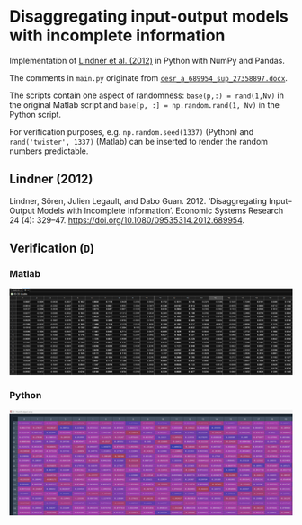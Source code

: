 # Disaggregating input-output models with incomplete information

Implementation of [Lindner et al. (2012)](https://www.tandfonline.com/doi/suppl/10.1080/09535314.2012.689954) in Python with NumPy and Pandas.

The comments in `main.py` originate from [`cesr_a_689954_sup_27358897.docx`](https://www.tandfonline.com/doi/suppl/10.1080/09535314.2012.689954).

The scripts contain one aspect of randomness: `base(p,:) = rand(1,Nv)` in the original Matlab script and `base[p, :] = np.random.rand(1, Nv)` in the Python script.

For verification purposes, e.g. `np.random.seed(1337)` (Python) and `rand('twister', 1337)` (Matlab) can be inserted to render the random numbers predictable.

## Lindner (2012)
Lindner, Sören, Julien Legault, and Dabo Guan. 2012.
‘Disaggregating Input–Output Models with Incomplete Information’.
Economic Systems Research 24 (4): 329–47.
https://doi.org/10.1080/09535314.2012.689954.

## Verification (`D`)

### Matlab
![main.m](./verification/main.m.png)

### Python
![main.m](./verification/main.py.png)
